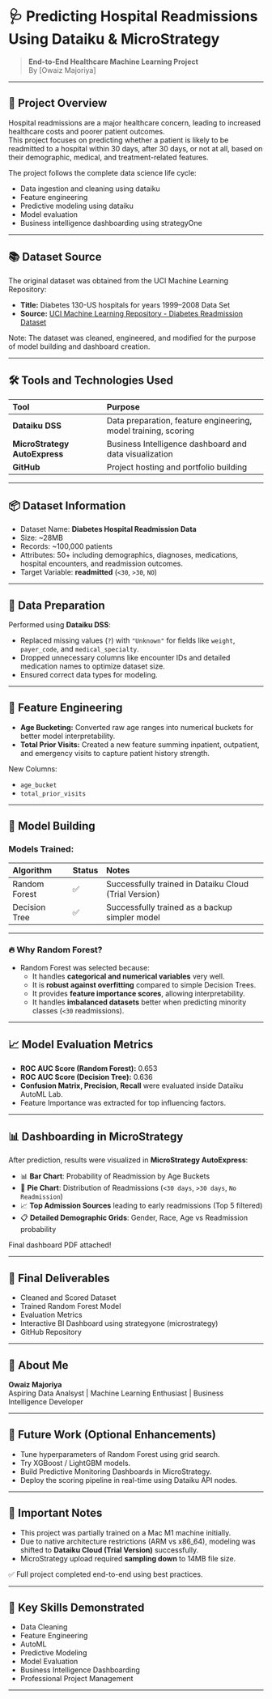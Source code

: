 
# 🩺 Predicting Hospital Readmissions Using Dataiku & MicroStrategy

> **End-to-End Healthcare Machine Learning Project**  
> By [Owaiz Majoriya]

---

## 📑 Project Overview

Hospital readmissions are a major healthcare concern, leading to increased healthcare costs and poorer patient outcomes.  
This project focuses on predicting whether a patient is likely to be readmitted to a hospital within 30 days, after 30 days, or not at all, based on their demographic, medical, and treatment-related features.

The project follows the complete data science life cycle:
- Data ingestion and cleaning using dataiku
- Feature engineering
- Predictive modeling using dataiku
- Model evaluation
- Business intelligence dashboarding using strategyOne

---

## 📚 Dataset Source

The original dataset was obtained from the UCI Machine Learning Repository:

- **Title:** Diabetes 130-US hospitals for years 1999–2008 Data Set
- **Source:** [UCI Machine Learning Repository - Diabetes Readmission Dataset](https://archive.ics.uci.edu/ml/datasets/diabetes+130-us+hospitals+for+years+1999-2008)

Note: The dataset was cleaned, engineered, and modified for the purpose of model building and dashboard creation.

---


## 🛠️ Tools and Technologies Used

| Tool | Purpose |
|:---|:---|
| **Dataiku DSS** | Data preparation, feature engineering, model training, scoring |
| **MicroStrategy AutoExpress** | Business Intelligence dashboard and data visualization |
| **GitHub** | Project hosting and portfolio building |

---

## 📦 Dataset Information

- Dataset Name: **Diabetes Hospital Readmission Data**
- Size: ~28MB
- Records: ~100,000 patients
- Attributes: 50+ including demographics, diagnoses, medications, hospital encounters, and readmission outcomes.
- Target Variable: **readmitted** (`<30`, `>30`, `NO`)

---

## 🧹 Data Preparation

Performed using **Dataiku DSS**:
- Replaced missing values (`?`) with `"Unknown"` for fields like `weight`, `payer_code`, and `medical_specialty`.
- Dropped unnecessary columns like encounter IDs and detailed medication names to optimize dataset size.
- Ensured correct data types for modeling.

---

## 🧠 Feature Engineering

- **Age Bucketing:** Converted raw age ranges into numerical buckets for better model interpretability.
- **Total Prior Visits:** Created a new feature summing inpatient, outpatient, and emergency visits to capture patient history strength.
  
New Columns:
- `age_bucket`
- `total_prior_visits`

---

## 🤖 Model Building

### Models Trained:

| Algorithm | Status | Notes |
|:---|:---|:---|
| Random Forest | ✅ | Successfully trained in Dataiku Cloud (Trial Version) |
| Decision Tree | ✅ | Successfully trained as a backup simpler model |

---

### 🔥 Why Random Forest?

- Random Forest was selected because:
  - It handles **categorical and numerical variables** very well.
  - It is **robust against overfitting** compared to simple Decision Trees.
  - It provides **feature importance scores**, allowing interpretability.
  - It handles **imbalanced datasets** better when predicting minority classes (`<30` readmissions).

---

## 📈 Model Evaluation Metrics

- **ROC AUC Score (Random Forest):** 0.653
- **ROC AUC Score (Decision Tree):** 0.636
- **Confusion Matrix, Precision, Recall** were evaluated inside Dataiku AutoML Lab.
- Feature Importance was extracted for top influencing factors.

---

## 📊 Dashboarding in MicroStrategy

After prediction, results were visualized in **MicroStrategy AutoExpress**:

- 📊 **Bar Chart**: Probability of Readmission by Age Buckets
- 🥧 **Pie Chart**: Distribution of Readmissions (`<30 days`, `>30 days`, `No Readmission`)
- 📈 **Top Admission Sources** leading to early readmissions (Top 5 filtered)
- 📋 **Detailed Demographic Grids**: Gender, Race, Age vs Readmission probability

Final dashboard PDF attached!

---

## 📝 Final Deliverables

- Cleaned and Scored Dataset
- Trained Random Forest Model
- Evaluation Metrics
- Interactive BI Dashboard using strategyone (microstrategy)
- GitHub Repository

---

## 👤 About Me

**Owaiz Majoriya**  
Aspiring Data Analsyst | Machine Learning Enthusiast | Business Intelligence Developer

---

## 🚀 Future Work (Optional Enhancements)

- Tune hyperparameters of Random Forest using grid search.
- Try XGBoost / LightGBM models.
- Build Predictive Monitoring Dashboards in MicroStrategy.
- Deploy the scoring pipeline in real-time using Dataiku API nodes.

---

## 📢 Important Notes

- This project was partially trained on a Mac M1 machine initially.  
- Due to native architecture restrictions (ARM vs x86_64), modeling was shifted to **Dataiku Cloud (Trial Version)** successfully.
- MicroStrategy upload required **sampling down** to 14MB file size.
  
✅ Full project completed end-to-end using best practices.


---

## 🎯 Key Skills Demonstrated

- Data Cleaning
- Feature Engineering
- AutoML
- Predictive Modeling
- Model Evaluation
- Business Intelligence Dashboarding
- Professional Project Management

---
